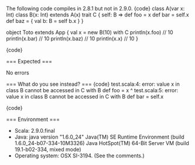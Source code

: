 The following code compiles in 2.8.1 but not in 2.9.0.
{code}
class A(var x: Int)
class B(x: Int) extends A(x)
trait C { self: B => 
  def foo = x 
  def bar = self.x 
  def baz = {
    val b: B = self
    b.x
  }
}

object Toto extends App {
  val x = new B(10) with C
  println(x.foo) // 10
  println(x.bar) // 10
  println(x.baz) // 10
  println(x.x) // 10
}

{code} 



=== Expected ===

No errors

=== What do you see instead? ===
{code}
test.scala:4: error: value x in class B cannot be accessed in C with B
  def foo = x 
            ^
test.scala:5: error: value x in class B cannot be accessed in C with B
  def bar = self.x 

{code}


=== Environment ===
  - Scala: 2.9.0.final
  - Java: java version "1.6.0_24" Java(TM) SE Runtime Environment (build 1.6.0_24-b07-334-10M3326) Java HotSpot(TM) 64-Bit Server VM (build 19.1-b02-334, mixed mode)
  - Operating system: OSX
SI-3194.  (See the comments.)
